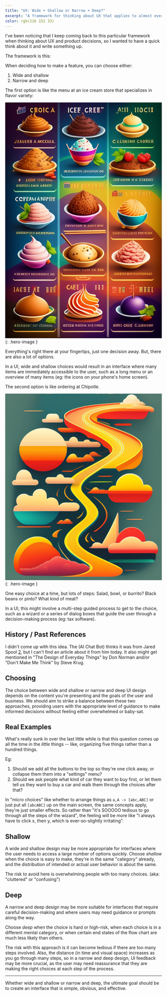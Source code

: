 ```yaml
---
title: "UX: Wide + Shallow or Narrow + Deep?"
excerpt: "A framework for thinking about UX that applies to almost every visual product decision."
color: rgb(216 152 33)
---
```




I've been noticing that I keep coming back to this particular framework when thinking about UX and product decisions, so I wanted to have a quick think about it and write something up.

The framework is this:

When deciding how to make a feature, you can choose either:

1. Wide and shallow
2. Narrow and deep

The first option is like the menu at an ice cream store that specializes in flavor variety:

![menu of ice cream choices - from lexica.art](/img/ice-cream-menu.jpg){: .hero-image }

Everything's right there at your fingertips, just one decision away. But, there are also a lot of options.

In a UI, wide and shallow choices would result in an interface where many items are immediately accessible to the user, such as a long menu or an overview of many items (eg: the icons on your phone's home screen).

The second option is like ordering at Chipotle.

![a long path with few choices - from lexica.art](/img/guided-path.png){: .hero-image }

One easy choice at a time, but lots of steps: Salad, bowl, or burrito? Black beans or pinto? What kind of meat?

In a UI, this might involve a multi-step guided process to get to the choice, such as a wizard or a series of dialog boxes that guide the user through a decision-making process (eg: tax software).

## History / Past References

I didn't come up with this idea. The (AI Chat Bot) thinks it was from Jared Spool [2], but I can't find an article about it from him today. It also might get mentioned in "The Design of Everyday Things" by Don Norman and/or "Don't Make Me Think" by Steve Krug.

## Choosing

The choice between wide and shallow or narrow and deep UI design depends on the content you're presenting and the goals of the user and business. We should aim to strike a balance between these two approaches, providing users with the appropriate level of guidance to make informed decisions without feeling either overwhelmed or baby-sat.

## Real Examples

What's really sunk in over the last little while is that this question comes up all the time in the *little* things -- like, organizing five things rather than a hundred things.

Eg:

1. Should we add all the buttons to the top so they're one click away, or collapse them them into a "settings" menu?
2. Should we ask people what kind of car they want to buy first, or let them tell us they want to buy a car and walk them through the choices after that?

In "micro choices" like whether to arrange things as `a,A -> [abc,ABC]` or just put all `[abcABC]` up on the main screen, the same concepts apply, they're just smaller effects. So rather than "it's SOOOOO tedious to go through all the steps of the wizard", the feeling will be more like "I always have to click x, then y, which is ever-so-slightly irritating".

## Shallow

A wide and shallow design may be more appropriate for interfaces where the user needs to access a large number of options quickly. Choose *shallow* when the choice is easy to make, they're in the same "category" already, and the distribution of intended or actual user behavior is about the same.

The risk to avoid here is overwhelming people with too many choices. (aka: "cluttered" or "confusing")

## Deep

A narrow and deep design may be more suitable for interfaces that require careful decision-making and where users may need guidance or prompts along the way.

Choose *deep* when the choice is hard or high-risk, when each choice is in a different mental category, or when certain end states of the flow chart are much less likely than others.

The risk with this approach is it can become tedious if there are too many steps involved. Also, the distance (in time and visual space) increases as you go through many steps, so in a narrow and deep design, UI feedback may be more crucial, as the user may need reassurance that they are making the right choices at each step of the process.

---

Whether wide and shallow or narrow and deep, the ultimate goal should be to create an interface that is simple, obvious, and effective.






[2]: https://articles.uie.com/




